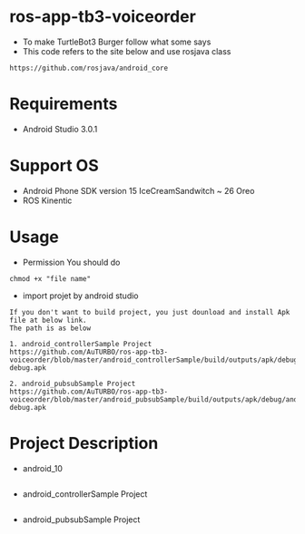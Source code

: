 # ros-app-tb3-voiceorder
* To make TurtleBot3 Burger follow what some says
* This code refers to the site below and use rosjava class 
```
https://github.com/rosjava/android_core
```
# Requirements

* Android Studio 3.0.1

# Support OS

* Android Phone SDK version 15 IceCreamSandwitch  ~ 26 Oreo
* ROS Kinentic

# Usage

 * Permission
You should do
```
chmod +x "file name"
```
 * import projet by android studio 
```
If you don't want to build project, you just dounload and install Apk file at below link. 
The path is as below

1. android_controllerSample Project
https://github.com/AuTURBO/ros-app-tb3-voiceorder/blob/master/android_controllerSample/build/outputs/apk/debug/android_controllerSample-debug.apk

2. android_pubsubSample Project
https://github.com/AuTURBO/ros-app-tb3-voiceorder/blob/master/android_pubsubSample/build/outputs/apk/debug/android_pubsubSample-debug.apk
```

# Project Description

* android_10
``` 
```
* android_controllerSample Project
```
```
* android_pubsubSample Project
```
```
